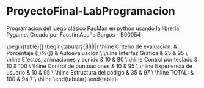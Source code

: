 # ProyectoFinal-LabProgramacion
Programación del juego clásico PacMan en python usando la librería Pygame. Creado por Faustin Acuña Burgos - B90054

\begin{table}[]
\begin{tabular}{|l|l|l|}
\hline
Criterio de evaluación:       & Porcentaje {[}\%{]} & Autoevaluación \\ \hline
Interfaz Gráfica              & 25                  & 95             \\ \hline
Efectos, animaciones y sonido & 10                  & 80             \\ \hline
Control por teclado           & 10                  & 100            \\ \hline
Control de puntuaciones       & 10                  & 95             \\ \hline
Experiencia de usuario        & 10                  & 95             \\ \hline
Estructura del código         & 35                  & 97             \\ \hline
TOTAL:                        & 100                 & 94.7           \\ \hline
\end{tabular}
\end{table}

